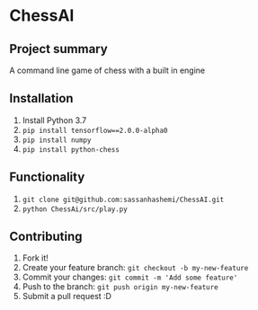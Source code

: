# ChessAI

## Project summary

A command line game of chess with a built in engine


## Installation

1. Install Python 3.7
2. `pip install tensorflow==2.0.0-alpha0`
3. `pip install numpy`
4. `pip install python-chess`

## Functionality
1. `git clone git@github.com:sassanhashemi/ChessAI.git`
2. `python ChessAi/src/play.py`


## Contributing

1. Fork it!
2. Create your feature branch: `git checkout -b my-new-feature`
3. Commit your changes: `git commit -m 'Add some feature'`
4. Push to the branch: `git push origin my-new-feature`
5. Submit a pull request :D
